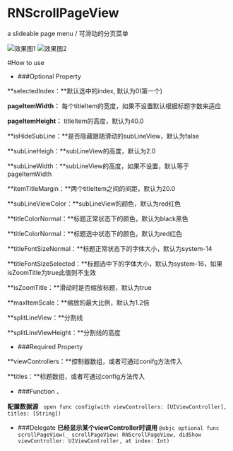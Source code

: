 # RNScrollPageView
a slideable page menu / 可滑动的分页菜单

![效果图1](https://github.com/rainedAllNight/RNScrollPageView/blob/master/RNImageViewPlayerCustom1.gif) ![效果图2](https://github.com/rainedAllNight/RNScrollPageView/blob/master/RNImageViewPlayerCustom2.gif)

#How to use

* ###Optional Property

**selectedIndex：**默认选中的index, 默认为0(第一个)

**pageItemWidth：** 每个titleItem的宽度，如果不设置默认根据标题字数来适应

**pageItemHeight：** titleItem的高度，默认为40.0

**isHideSubLine：**是否隐藏跟随滑动的subLineView，默认为false

**subLineHeigh：**subLineView的高度，默认为2.0

**subLineWidth：**subLineView的高度，如果不设置，默认等于pageItemWidth

**itemTitleMargin：**两个titleItem之间的间距，默认为20.0

**subLineViewColor：**subLineView的颜色，默认为red红色

**titleColorNormal：**标题正常状态下的颜色，默认为black黑色

**titleColorNormal：**标题选中状态下的颜色，默认为red红色

**titleFontSizeNormal：**标题正常状态下的字体大小，默认为system-14

**titleFontSizeSelected：**标题选中下的字体大小，默认为system-16，如果isZoomTitle为true此值则不生效

**isZoomTitle：**滑动时是否缩放标题，默认为true

**maxItemScale：**缩放的最大比例，默认为1.2倍

**splitLineView：**分割线

**splitLineViewHeight：**分割线的高度

* ###Required Property

**viewControllers：**控制器数组，或者可通过conifg方法传入

**titles：**标题数组，或者可通过config方法传入

* ###Function 、

**配置数据源**
    ` open func config(with viewControllers: [UIViewController], titles: [String]) `

* ###Delegate
**已经显示某个viewController时调用**
    ` @objc optional func scrollPageView(_ scrollPageView: RNScrollPageView, didShow viewController: UIViewController, at index: Int) `



